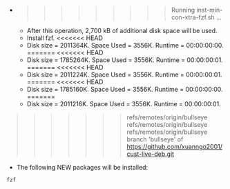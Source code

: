 * >>>>>>>>> Running inst-min-con-xtra-fzf.sh ...
  * After this operation, 2,700 kB of additional disk space will be used.
  * Install fzf.
<<<<<<< HEAD
  * Disk size = 2011364K. Space Used = 3556K. Runtime = 00:00:00:00.
=======
<<<<<<< HEAD
  * Disk size = 1785264K. Space Used = 3556K. Runtime = 00:00:00:01.
=======
<<<<<<< HEAD
  * Disk size = 2011224K. Space Used = 3556K. Runtime = 00:00:00:01.
=======
<<<<<<< HEAD
  * Disk size = 1785160K. Space Used = 3556K. Runtime = 00:00:00:00.
=======
  * Disk size = 2011216K. Space Used = 3556K. Runtime = 00:00:00:01.
>>>>>>> refs/remotes/origin/bullseye
>>>>>>> refs/remotes/origin/bullseye
>>>>>>> refs/remotes/origin/bullseye
>>>>>>> branch 'bullseye' of https://github.com/xuanngo2001/cust-live-deb.git
  * The following NEW packages will be installed:
  ```bash
fzf
  ```
